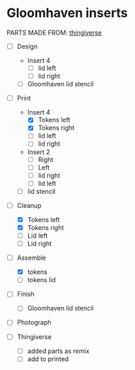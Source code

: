 # Gloomhaven inserts
PARTS MADE FROM: [thingiverse](https://www.thingiverse.com/thing:2735536)

- [ ] Design
	- Insert 4
		- [ ] lid left
		- [ ] lid right
	- [ ] Gloomhaven lid stencil

- [ ] Print
	- Insert 4
		- [x] Tokens left
		- [x] Tokens right
		- [ ] lid left
		- [ ] lid right
	- Insert 2
		- [ ] Right
		- [ ] Left
		- [ ] lid right
		- [ ] lid left
	- [ ] lid stencil

- [ ] Cleanup
	- [x] Tokens left
	- [x] Tokens right
	- [ ] Lid left
	- [ ] Lid right

- [ ] Assemble
	- [x] tokens
	- [ ] tokens lid

- [ ] Finish
	- [ ] Gloomhaven lid stencil

- [ ] Photograph

- [ ] Thingiverse
	- [ ] added parts as remix
	- [ ] add to printed
